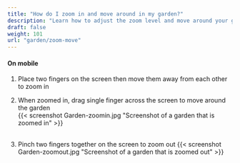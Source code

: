 ```yaml
---
title: "How do I zoom in and move around in my garden?"
description: "Learn how to adjust the zoom level and move around your garden"
draft: false
weight: 101
url: "garden/zoom-move"
---
```

#### On mobile

1. Place two fingers on the screen then move them away from each other to zoom in

2. When zoomed in, drag single finger across the screen to move around the garden<br />
{{< screenshot Garden-zoomin.jpg "Screenshot of a garden that is zoomed in" >}}<br /><br />

3. Pinch two fingers together on the screen to zoom out
{{< screenshot Garden-zoomout.jpg "Screenshot of a garden that is zoomed out" >}}
